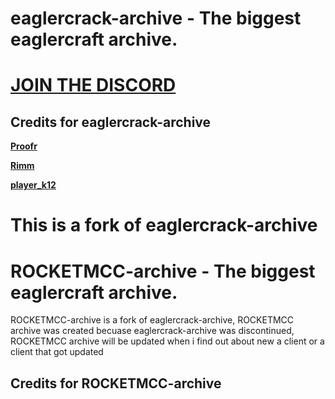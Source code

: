 # eaglercrack-archive - The biggest eaglercraft archive.
# [JOIN THE DISCORD](https://dsc.gg/eaglercrackx)
## Credits for eaglercrack-archive
**[Proofr](https://github.com/proofr)**

**[Rimm](https://github.com/rimmvb)**

**[player_k12](https://github.com/player-k12)**


# This is a fork of eaglercrack-archive
# ROCKETMCC-archive - The biggest eaglercraft archive.

ROCKETMCC-archive is a fork of eaglercrack-archive, ROCKETMCC archive was created becuase eaglercrack-archive was discontinued, ROCKETMCC archive will be updated when i find out about new a client or a client that got updated
## Credits for ROCKETMCC-archive
